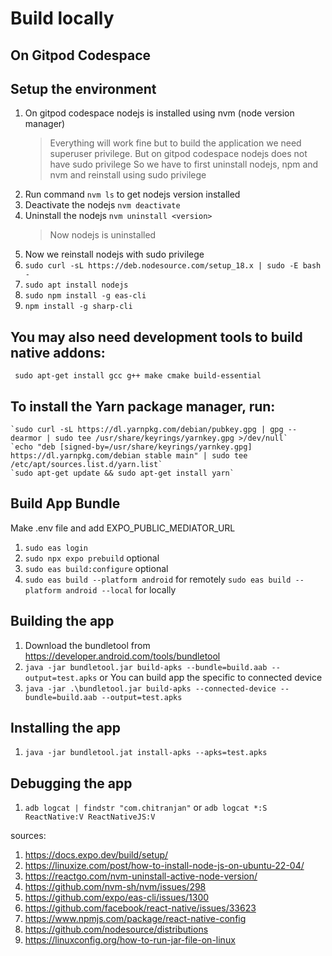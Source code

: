 # Build locally

## On Gitpod Codespace

## Setup the environment

1. On gitpod codespace nodejs is installed using nvm (node version manager)
   > Everything will work fine but to build the application we need superuser privilege.
   > But on gitpod codespace nodejs does not have sudo privilege
   > So we have to first uninstall nodejs, npm and nvm and reinstall using sudo privilege
2. Run command `nvm ls` to get nodejs version installed
3. Deactivate the nodejs `nvm deactivate`
4. Uninstall the nodejs `nvm uninstall <version>`
   > Now nodejs is uninstalled
5. Now we reinstall nodejs with sudo privilege
6. `sudo curl -sL https://deb.nodesource.com/setup_18.x | sudo -E bash -`
7. `sudo apt install nodejs`
8. `sudo npm install -g eas-cli`
9. `npm install -g sharp-cli`

## You may also need development tools to build native addons:

     sudo apt-get install gcc g++ make cmake build-essential

## To install the Yarn package manager, run:

    `sudo curl -sL https://dl.yarnpkg.com/debian/pubkey.gpg | gpg --dearmor | sudo tee /usr/share/keyrings/yarnkey.gpg >/dev/null`
    `echo "deb [signed-by=/usr/share/keyrings/yarnkey.gpg] https://dl.yarnpkg.com/debian stable main" | sudo tee /etc/apt/sources.list.d/yarn.list`
    `sudo apt-get update && sudo apt-get install yarn`

## Build App Bundle

Make .env file and add EXPO_PUBLIC_MEDIATOR_URL

1. `sudo eas login`
2. `sudo npx expo prebuild` optional
3. `sudo eas build:configure` optional
4. `sudo eas build --platform android` for remotely `sudo eas build --platform android --local` for locally

## Building the app

1. Download the bundletool from https://developer.android.com/tools/bundletool
2. `java -jar bundletool.jar build-apks --bundle=build.aab --output=test.apks`
   or You can build app the specific to connected device
3. `java -jar .\bundletool.jar build-apks --connected-device --bundle=build.aab --output=test.apks`

## Installing the app

1. `java -jar bundletool.jat install-apks --apks=test.apks`

## Debugging the app

1. `adb logcat | findstr "com.chitranjan"` or `adb logcat *:S ReactNative:V ReactNativeJS:V`

sources:

1. https://docs.expo.dev/build/setup/
2. https://linuxize.com/post/how-to-install-node-js-on-ubuntu-22-04/
3. https://reactgo.com/nvm-uninstall-active-node-version/
4. https://github.com/nvm-sh/nvm/issues/298
5. https://github.com/expo/eas-cli/issues/1300
6. https://github.com/facebook/react-native/issues/33623
7. https://www.npmjs.com/package/react-native-config
8. https://github.com/nodesource/distributions
9. https://linuxconfig.org/how-to-run-jar-file-on-linux
